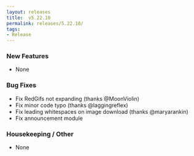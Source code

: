 ```yaml
---
layout: releases
title:  v5.22.10
permalink: releases/5.22.10/
tags:
- Release
---
```


### New Features

- None

### Bug Fixes

- Fix RedGifs not expanding (thanks @MoonViolin)
- Fix minor code typo (thanks @laggingreflex)
- Fix leading whitespaces on image download (thanks @maryarankin)
- Fix announcement module

### Housekeeping / Other

- None
